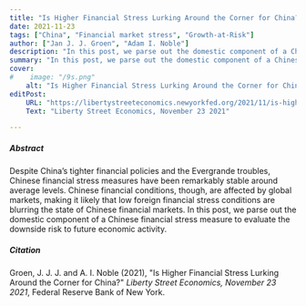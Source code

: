 ```yaml
---
title: "Is Higher Financial Stress Lurking Around the Corner for China?"
date: 2021-11-23
tags: ["China", "Financial market stress", "Growth-at-Risk"]
author: ["Jan J. J. Groen", "Adam I. Noble"]
description: "In this post, we parse out the domestic component of a Chinese financial stress measure to evaluate the downside risk to future economic activity. Published on Liberty Street Economics, November 23 2021."
summary: "In this post, we parse out the domestic component of a Chinese financial stress measure to evaluate the downside risk to future economic activity. Published on Liberty Street Economics, November 23 2021." 
cover:
#    image: "/9s.png"
    alt: "Is Higher Financial Stress Lurking Around the Corner for China?"
editPost:
    URL: "https://libertystreeteconomics.newyorkfed.org/2021/11/is-higher-financial-stress-lurking-around-the-corner-for-china/"
    Text: "Liberty Street Economics, November 23 2021"

---
```

##### Abstract

Despite China’s tighter financial policies and the Evergrande troubles, Chinese financial stress measures have been remarkably stable around average levels. Chinese financial conditions, though, are affected by global markets, making it likely that low foreign financial stress conditions are blurring the state of Chinese financial markets. In this post, we parse out the domestic component of a Chinese financial stress measure to evaluate the downside risk to future economic activity.

##### Citation

Groen, J. J. J. and A. I. Noble (2021), "Is Higher Financial Stress Lurking Around the Corner for China?" *Liberty Street Economics, November 23 2021*, Federal Reserve Bank of New York.